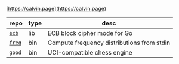 [https://calvin.page](https://calvin.page)

| repo | type | desc |
|---|---|---|
| [`ecb`](https://github.com/clfs/ecb) | lib | ECB block cipher mode for Go |
| [`freq`](https://github.com/clfs/freq) | bin | Compute frequency distributions from stdin |
| [`good`](https://github.com/clfs/good) | bin | UCI-compatible chess engine |

